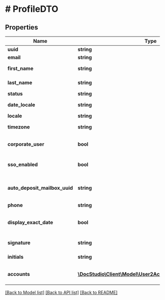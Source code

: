 # # ProfileDTO

## Properties

Name | Type | Description | Notes
------------ | ------------- | ------------- | -------------
**uuid** | **string** | User uuid | [optional]
**email** | **string** | User email | [optional]
**first_name** | **string** | User first name | [optional]
**last_name** | **string** | User last name | [optional]
**status** | **string** | User status | [optional]
**date_locale** | **string** | User locale for dates | [optional]
**locale** | **string** | User locale | [optional]
**timezone** | **string** | User timezone | [optional]
**corporate_user** | **bool** | Is corporate user | [optional]
**sso_enabled** | **bool** | Is SSO enabled for user | [optional]
**auto_deposit_mailbox_uuid** | **string** | Auto Deposit Mailbox UUID | [optional]
**phone** | **string** | User phone | [optional]
**display_exact_date** | **bool** | Display exact date instead of relative | [optional]
**signature** | **string** | Saved eInk signature | [optional]
**initials** | **string** | Saved initials | [optional]
**accounts** | [**\DocStudio\Client\Model\User2AccountWithMailboxesDTO[]**](User2AccountWithMailboxesDTO.md) | User accounts belongs to | [optional]

[[Back to Model list]](../../README.md#models) [[Back to API list]](../../README.md#endpoints) [[Back to README]](../../README.md)
